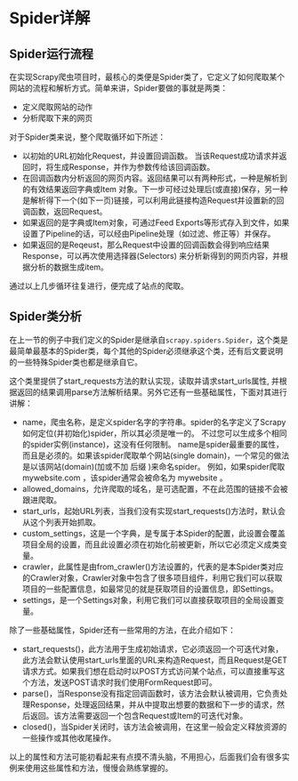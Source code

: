 # Spider详解

## Spider运行流程

在实现Scrapy爬虫项目时，最核心的类便是Spider类了，它定义了如何爬取某个网站的流程和解析方式。简单来讲，Spider要做的事就是两类：

* 定义爬取网站的动作
* 分析爬取下来的网页

对于Spider类来说，整个爬取循环如下所述：

* 以初始的URL初始化Request，并设置回调函数。 当该Request成功请求并返回时，将生成Response，并作为参数传给该回调函数。
* 在回调函数内分析返回的网页内容。返回结果可以有两种形式，一种是解析到的有效结果返回字典或Item 对象。下一步可经过处理后(或直接)保存，另一种是解析得下一个(如下一页)链接，可以利用此链接构造Request并设置新的回调函数，返回Request。
* 如果返回的是字典或Item对象，可通过Feed Exports等形式存入到文件，如果设置了Pipeline的话，可以经由Pipeline处理（如过滤、修正等）并保存。
* 如果返回的是Reqeust，那么Request中设置的回调函数会得到响应结果Response，可以再次使用选择器(Selectors) 来分析新得到的网页内容，并根据分析的数据生成item。

通过以上几步循环往复进行，便完成了站点的爬取。

## Spider类分析

在上一节的例子中我们定义的Spider是继承自`scrapy.spiders.Spider`，这个类是最简单最基本的Spider类，每个其他的Spider必须继承这个类，还有后文要说明的一些特殊Spider类也都是继承自它。

这个类里提供了start_requests方法的默认实现，读取并请求start_urls属性, 并根据返回的结果调用parse方法解析结果。另外它还有一些基础属性，下面对其进行讲解：

* name，爬虫名称，是定义spider名字的字符串。spider的名字定义了Scrapy如何定位(并初始化)spider，所以其必须是唯一的。 不过您可以生成多个相同的spider实例(instance)，这没有任何限制。 name是spider最重要的属性，而且是必须的。如果该spider爬取单个网站(single domain)，一个常见的做法是以该网站(domain)(加或不加 后缀 )来命名spider。 例如，如果spider爬取 mywebsite.com ，该spider通常会被命名为 mywebsite 。
* allowed_domains，允许爬取的域名，是可选配置，不在此范围的链接不会被跟进爬取。
* start_urls，起始URL列表，当我们没有实现start_requests()方法时，默认会从这个列表开始抓取。
* custom_settings，这是一个字典，是专属于本Spider的配置，此设置会覆盖项目全局的设置，而且此设置必须在初始化前被更新，所以它必须定义成类变量。
* crawler，此属性是由from_crawler()方法设置的，代表的是本Spider类对应的Crawler对象，Crawler对象中包含了很多项目组件，利用它我们可以获取项目的一些配置信息，如最常见的就是获取项目的设置信息，即Settings。
* settings，是一个Settings对象，利用它我们可以直接获取项目的全局设置变量。

除了一些基础属性，Spider还有一些常用的方法，在此介绍如下：

* start_requests()，此方法用于生成初始请求，它必须返回一个可迭代对象，此方法会默认使用start_urls里面的URL来构造Request，而且Request是GET请求方式。如果我们想在启动时以POST方式访问某个站点，可以直接重写这个方法，发送POST请求时我们使用FormRequest即可。
* parse()，当Response没有指定回调函数时，该方法会默认被调用，它负责处理Response，处理返回结果，并从中提取出想要的数据和下一步的请求，然后返回。该方法需要返回一个包含Request或Item的可迭代对象。
* closed()，当Spider关闭时，该方法会被调用，在这里一般会定义释放资源的一些操作或其他收尾操作。

以上的属性和方法可能初看起来有点摸不清头脑，不用担心，后面我们会有很多实例来使用这些属性和方法，慢慢会熟练掌握的。
